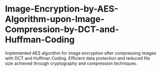 # Image-Encryption-by-AES-Algorithm-upon-Image-Compression-by-DCT-and-Huffman-Coding
 Implemented AES algorithm for image encryption after compressing images with DCT and Huffman Coding. Efficient data protection and reduced file size achieved through cryptography and compression techniques.
